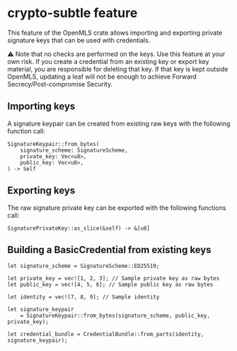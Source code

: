 # crypto-subtle feature

This feature of the OpenMLS crate allows importing and exporting private signature keys that can be used with credentials.

⚠️ Note that no checks are performed on the keys. Use this feature at your own risk. If you create a credential from an existing key
or export key material, you are responsible for deleting that key. If that key is kept outside OpenMLS,
updating a leaf will not be enough to achieve Forward Secrecy/Post-compromise Security.

## Importing keys

A signature keypair can be created from existing raw keys with the following function call:

```rust,no_run,noplayground
SignatureKeypair::from_bytes(
    signature_scheme: SignatureScheme,
    private_key: Vec<u8>,
    public_key: Vec<u8>,
) -> Self
```

## Exporting keys

The raw signature private key can be exported with the following functions call:

```rust,no_run,noplayground
SignaturePrivateKey::as_slice(&self) -> &[u8]
```

## Building a BasicCredential from existing keys

```rust,no_run,noplayground
let signature_scheme = SignatureScheme::ED25519;

let private_key = vec![1, 2, 3]; // Sample private key as raw bytes
let public_key = vec![4, 5, 6]; // Sample public key as raw bytes

let identity = vec![7, 8, 9]; // Sample identity

let signature_keypair
    = SignatureKeypair::from_bytes(signature_scheme, public_key, private_key);

let credential_bundle = CredentialBundle::from_parts(identity, signature_keypair);
```
